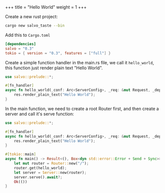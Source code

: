 +++
title = "Hello World"
weight = 1
+++


Create a new rust project:
```bash
cargo new salvo_taste --bin
```

Add this to `Cargo.toml`
```toml
[dependencies]
salvo = "0.3"
tokio = { version = "0.3", features = ["full"] }
```

Create a simple function handler in the main.rs file, we call it `hello_world`, this function just render plain text "Hello World".

```rust
use salvo::prelude::*;

#[fn_handler]
async fn hello_world(_conf: Arc<ServerConfig>, _req: &mut Request, _depot: &mut Depot, res: &mut Response) {
    res.render_plain_text("Hello World");
}
```

In the main function, we need to create a root Router first, and then create a server and call it's serve function:

```rust
use salvo::prelude::*;

#[fn_handler]
async fn hello_world(_conf: Arc<ServerConfig>, _req: &mut Request, _depot: &mut Depot, res: &mut Response) {
    res.render_plain_text("Hello World");
}

#[tokio::main]
async fn main() -> Result<(), Box<dyn std::error::Error + Send + Sync>> {
    let mut router = Router::new("/");
    router.get(hello_world);
    let server = Server::new(router);
    server.serve().await?;
    Ok(())
}
```